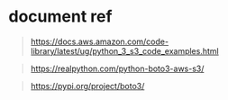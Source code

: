 # document ref
> https://docs.aws.amazon.com/code-library/latest/ug/python_3_s3_code_examples.html

> https://realpython.com/python-boto3-aws-s3/

> https://pypi.org/project/boto3/